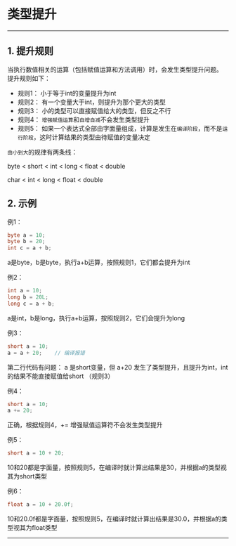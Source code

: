 # 类型提升

---

## 1. 提升规则

当执行数值相关的运算（包括赋值运算和方法调用）时，会发生类型提升问题。
提升规则如下：

* 规则1： 小于等于int的变量提升为int
* 规则2： 有一个变量大于int，则提升为那个更大的类型
* 规则3： 小的类型可以直接赋值给大的类型，但反之不行
* 规则4： `增强赋值运算`和`自增自减`不会发生类型提升
* 规则5： 如果一个表达式全部由字面量组成，计算是发生在`编译阶段`，而不是`运行阶段`，这时计算结果的类型由待赋值的变量决定

`由小到大`的规律有两条线：

byte  &lt;  short  &lt;  int &lt; long &lt; float &lt; double

char &lt; int &lt; long &lt; float &lt; double

## 2. 示例

例1：

```java
byte a = 10;
byte b = 20;
int c = a + b;
```

a是byte，b是byte，执行a+b运算，按照规则1，它们都会提升为int

例2：

```java
int a = 10;
long b = 20L;
long c = a + b;
```
a是int，b是long，执行a+b运算，按照规则2，它们会提升为long

例3：

```java
short a = 10;
a = a + 20;    // 编译报错
```

第二行代码有问题： a 是short变量，但 a+20 发生了类型提升，且提升为int，int的结果不能直接赋值给short （规则3）


例4：

```java
short a = 10;
a += 20;
```

正确，根据规则4，+= 增强赋值运算符不会发生类型提升


例5：

```java
short a = 10 + 20;
```
10和20都是字面量，按照规则5，在编译时就计算出结果是30，并根据a的类型视其为short类型


例6：

```java
float a = 10 + 20.0f;
```
10和20.0f都是字面量，按照规则5，在编译时就计算出结果是30.0，并根据a的类型视其为float类型

---



